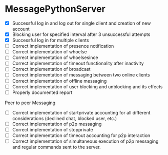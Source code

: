 # MessagePythonServer
- [x] Successful log in and log out for single client and creation of new account
- [x] Blocking user for specified interval after 3 unsuccessful attempts 
- [x] Successful log in for multiple clients
- [ ] Correct implementation of presence notification
- [ ] Correct implementation of whoelse
- [ ] Correct implementation of whoelsesince
- [ ] Correct implementation of timeout functionality after inactivity
- [ ] Correct implementation of broadcast
- [ ] Correct implementation of messaging between two online clients
- [ ] Correct implementation of offline messaging
- [ ] Correct implementation of user blocking and unblocking and its effects
- [ ] Properly documented report 

Peer to peer Messaging

- [ ] Correct implementation of startprivate accounting for all different
considerations (declined chat, blocked user, etc.)
- [ ] Correct implementation of p2p messaging
- [ ] Correct implementation of stopprivate
- [ ] Correct implementation of timeout accounting for p2p interaction
- [ ] Correct implementation of simultaneous execution of p2p messaging
and regular commands sent to the server.
